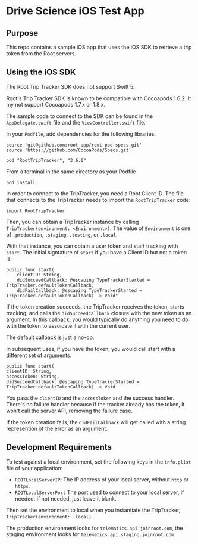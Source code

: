 #  Drive Science iOS Test App

## Purpose

This repo contains a sample iOS app that uses the iOS SDK to retrieve a trip token from
the Root servers. 

## Using the iOS SDK

The Root Trip Tracker SDK does not support Swift 5. 

Root's Trip Tracker SDK is known to be compatible with Cocoapods 1.6.2. It my not
support Cocoapods 1.7.x or 1.8.x.

The sample code to connect to the SDK can be found in the `AppDelegate.swift` file
and the `ViewController.swift` file.

In your `Podfile`, add dependencies for the following libraries:

```
source 'git@github.com:root-app/root-pod-specs.git'
source 'https://github.com/CocoaPods/Specs.git'

pod "RootTripTracker", "3.6.0"
```

From a terminal in the same directory as your Podfile

```
pod install
```
 

In order to connect to the TripTracker, you need a Root Client ID. The file that connects to
the TripTracker needs to import the `RootTripTracker` code:

```
import RootTripTracker
```

Then, you can obtain a TripTracker instance by calling 
`TripTracker(environment: <Environment>)`. The value of `Environment` is one
of `.production`, `.staging`, `.testing`, or `.local`.


With that instance, you can obtain a user token and start tracking with `start`. The initial 
signtature of  `start` if you have a Client ID but not a token is:

```
public func start(
    clientID: String,
    didSucceedCallback: @escaping TypeTrackerStarted = TripTracker.defaultTokenCallback,
    didFailCallback: @escaping TypeTrackerStarted = TripTracker.defaultTokenCallback) -> Void"
```

If the token creation succeeds, the TripTracker receives the token, starts tracking, and 
calls the `didSucceedCallback` closure with the new token as an argument. In this 
callback, you would typically do anything you need to do with the token to assoicate it
wtih the current user. 

The default callback is just a no-op.

In subsequent uses, if you have the token, you would call start with a different 
set of arguments:

```
public func start(
clientID: String,
accessToken: String,
didSucceedCallback: @escaping TypeTrackerStarted = TripTracker.defaultTokenCallback) -> Void
```

You pass the `clientID` and the `accessToken` and the success handler. There's no
failure handler because if the tracker already has the token, it won't call the server API,
removing the failure case. 

If the token creation fails, the `didFailCallback` will get called with a string 
represention of the error as an argument. 


## Development Requirements

To test against a local environment, set the following keys in the `info.plist` file of your
application: 

- `ROOTLocalServerIP`: The IP address of your local server, without `http` or `https`.
- `ROOTLocalServerPort` The port used to connect to your local server, if needed. If not 
    needed, just leave it blank.
    
Then set the environment to local when you instantiate the TripTracker,  `TripTracker(environment: .local)`.
    
The production environment looks for `telematics.api.joinroot.com`, the staging
environment looks for `telematics.api.staging.joinroot.com`.
    




